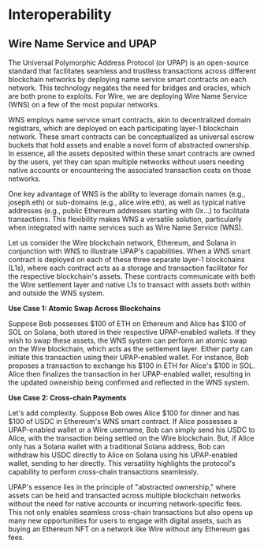 # Interoperability

## Wire Name Service and UPAP

The Universal Polymorphic Address Protocol (or UPAP) is an open-source standard that facilitates seamless and trustless transactions across different blockchain networks by deploying name service smart contracts on each network. This technology negates the need for bridges and oracles, which are both prone to exploits. For Wire, we are deploying Wire Name Service (WNS) on a few of the most popular networks.

WNS employs name service smart contracts, akin to decentralized domain registrars, which are deployed on each participating layer-1 blockchain network. These smart contracts can be conceptualized as universal escrow buckets that hold assets and enable a novel form of abstracted ownership. In essence, all the assets deposited within these smart contracts are owned by the users, yet they can span multiple networks without users needing native accounts or encountering the associated transaction costs on those networks.

One key advantage of WNS is the ability to leverage domain names (e.g., joseph.eth) or sub-domains (e.g., alice.wire.eth), as well as typical native addresses (e.g., public Ethereum addresses starting with 0x…) to facilitate transactions. This flexibility makes WNS a versatile solution, particularly when integrated with name services such as Wire Name Service (WNS).

Let us consider the Wire blockchain network, Ethereum, and Solana in conjunction with WNS to illustrate UPAP's capabilities. When a WNS smart contract is deployed on each of these three separate layer-1 blockchains (L1s), where each contract acts as a storage and transaction facilitator for the respective blockchain's assets. These contracts communicate with both the Wire settlement layer and native L1s to transact with assets both within and outside the WNS system.

**Use Case 1: Atomic Swap Across Blockchains**

Suppose Bob possesses $100 of ETH on Ethereum and Alice has $100 of SOL on Solana, both stored in their respective UPAP-enabled wallets. If they wish to swap these assets, the WNS system can perform an atomic swap on the Wire blockchain, which acts as the settlement layer. Either party can initiate this transaction using their UPAP-enabled wallet. For instance, Bob proposes a transaction to exchange his $100 in ETH for Alice's $100 in SOL. Alice then finalizes the transaction in her UPAP-enabled wallet, resulting in the updated ownership being confirmed and reflected in the WNS system.

**Use Case 2: Cross-chain Payments**

Let's add complexity. Suppose Bob owes Alice $100 for dinner and has $100 of USDC in Ethereum's WNS smart contract. If Alice possesses a UPAP-enabled wallet or a Wire username, Bob can simply send his USDC to Alice, with the transaction being settled on the Wire blockchain. But, if Alice only has a Solana wallet with a traditional Solana address, Bob can withdraw his USDC directly to Alice on Solana using his UPAP-enabled wallet, sending to her directly. This versatility highlights the protocol's capability to perform cross-chain transactions seamlessly.

UPAP's essence lies in the principle of "abstracted ownership," where assets can be held and transacted across multiple blockchain networks without the need for native accounts or incurring network-specific fees. This not only enables seamless cross-chain transactions but also opens up many new opportunities for users to engage with digital assets, such as buying an Ethereum NFT on a network like Wire without any Ethereum gas fees.
